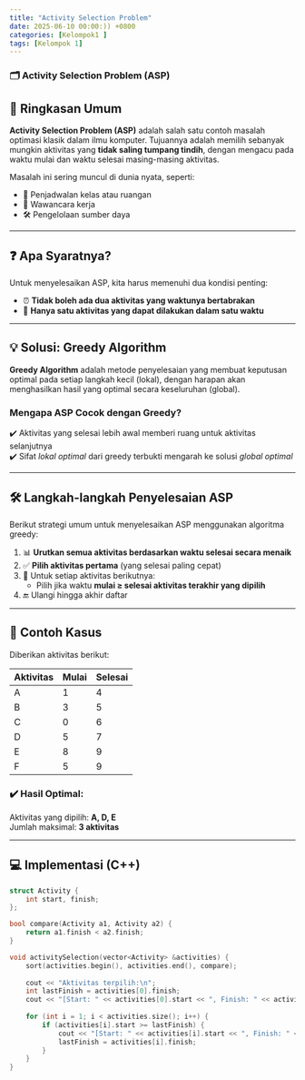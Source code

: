 ```yaml
---
title: "Activity Selection Problem"
date: 2025-06-10 00:00:)) +0800
categories: [Kelompok1 ]
tags: [Kelompok 1]
---
```


### 🗂️ Activity Selection Problem (ASP)

## 📖 Ringkasan Umum

**Activity Selection Problem (ASP)** adalah salah satu contoh masalah optimasi klasik dalam ilmu komputer. Tujuannya adalah memilih sebanyak mungkin aktivitas yang **tidak saling tumpang tindih**, dengan mengacu pada waktu mulai dan waktu selesai masing-masing aktivitas.

Masalah ini sering muncul di dunia nyata, seperti:
- 📅 Penjadwalan kelas atau ruangan
- 💼 Wawancara kerja
- 🛠️ Pengelolaan sumber daya

---

## ❓ Apa Syaratnya?

Untuk menyelesaikan ASP, kita harus memenuhi dua kondisi penting:

- ⏰ **Tidak boleh ada dua aktivitas yang waktunya bertabrakan**
- 👤 **Hanya satu aktivitas yang dapat dilakukan dalam satu waktu**

---

## 💡 Solusi: Greedy Algorithm

**Greedy Algorithm** adalah metode penyelesaian yang membuat keputusan optimal pada setiap langkah kecil (lokal), dengan harapan akan menghasilkan hasil yang optimal secara keseluruhan (global).

### Mengapa ASP Cocok dengan Greedy?
✔️ Aktivitas yang selesai lebih awal memberi ruang untuk aktivitas selanjutnya  
✔️ Sifat *lokal optimal* dari greedy terbukti mengarah ke solusi *global optimal*

---

## 🛠️ Langkah-langkah Penyelesaian ASP

Berikut strategi umum untuk menyelesaikan ASP menggunakan algoritma greedy:

1. 📊 **Urutkan semua aktivitas berdasarkan waktu selesai secara menaik**
2. ✅ **Pilih aktivitas pertama** (yang selesai paling cepat)
3. 🔄 Untuk setiap aktivitas berikutnya:
   - Pilih jika waktu **mulai ≥ selesai aktivitas terakhir yang dipilih**
4. 🔚 Ulangi hingga akhir daftar

---

## 🧪 Contoh Kasus

Diberikan aktivitas berikut:

| Aktivitas | Mulai | Selesai |
|-----------|-------|---------|
| A         | 1     | 4       |
| B         | 3     | 5       |
| C         | 0     | 6       |
| D         | 5     | 7       |
| E         | 8     | 9       |
| F         | 5     | 9       |

### ✔️ Hasil Optimal:
Aktivitas yang dipilih: **A, D, E**  
Jumlah maksimal: **3 aktivitas**

---

## 💻 Implementasi (C++)

```cpp
struct Activity {
    int start, finish;
};

bool compare(Activity a1, Activity a2) {
    return a1.finish < a2.finish;
}

void activitySelection(vector<Activity> &activities) {
    sort(activities.begin(), activities.end(), compare);
    
    cout << "Aktivitas terpilih:\n";
    int lastFinish = activities[0].finish; 
    cout << "[Start: " << activities[0].start << ", Finish: " << activities[0].finish << "]\n";
    
    for (int i = 1; i < activities.size(); i++) {
        if (activities[i].start >= lastFinish) {
            cout << "[Start: " << activities[i].start << ", Finish: " << activities[i].finish << "]\n";
            lastFinish = activities[i].finish;
        }
    }
}








